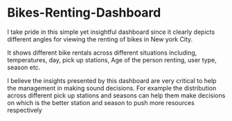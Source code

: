 # Bikes-Renting-Dashboard

I take pride in this simple yet insightful dashboard since it clearly depicts different angles for viewing the renting of bikes in New york City.

It shows different bike rentals across different situations including, temperatures,  day, pick up stations, Age of the person renting, user type, season etc.

I believe the insights presented by this dashboard are very critical to help the management in making sound decisions.
For example the distribution across different pick up stations and seasons can help them make decisions on which is the better station and season to push more resources respectively
